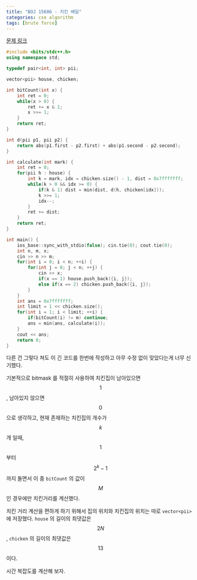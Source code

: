 ```yaml
---
title: "BOJ 15686 - 치킨 배달"
categories: cse algorithm
tags: [brute force]
---
```


[문제 링크](https://www.acmicpc.net/problem/15686)

```c++
#include <bits/stdc++.h>
using namespace std;

typedef pair<int, int> pii;

vector<pii> house, chicken;

int bitCount(int x) {
    int ret = 0;
    while(x > 0) {
        ret += x & 1;
        x >>= 1;
    }
    return ret;
}

int d(pii p1, pii p2) {
    return abs(p1.first - p2.first) + abs(p1.second - p2.second);
}

int calculate(int mark) {
    int ret = 0;
    for(pii h : house) {
        int k = mark, idx = chicken.size() - 1, dist = 0x7fffffff;
        while(k > 0 && idx >= 0) {
            if(k & 1) dist = min(dist, d(h, chicken[idx]));
            k >>= 1;
            idx--;
        }
        ret += dist;
    }
    return ret;
}

int main() {
    ios_base::sync_with_stdio(false); cin.tie(0); cout.tie(0);
    int n, m, x;
    cin >> n >> m;
    for(int i = 0; i < n; ++i) {
        for(int j = 0; j < n; ++j) {
            cin >> x;
            if(x == 1) house.push_back({i, j});
            else if(x == 2) chicken.push_back({i, j});
        }
    }
    int ans = 0x7fffffff;
    int limit = 1 << chicken.size();
    for(int i = 1; i < limit; ++i) {
        if(bitCount(i) != m) continue;
        ans = min(ans, calculate(i));
    }
    cout << ans;
    return 0;
}
```

다른 건 그렇다 쳐도 이 긴 코드를 한번에 작성하고 아무 수정 없이 맞았다는게 너무 신기했다.

기본적으로 bitmask 를 적절히 사용하여 치킨집이 남아있으면 $$1$$, 남아있지 않으면 $$0$$ 으로 생각하고, 현재 존재하는 치킨집의 개수가 $$k$$ 개 일때, $$1$$ 부터 $$2^k - 1$$ 까지 돌면서 이 중 `bitCount` 의 값이 $$M$$ 인 경우에만 치킨거리를 계산했다.

치킨 거리 계산을 편하게 하기 위해서 집의 위치와 치킨집의 위치는 따로 `vector<pii>` 에 저장했다. `house` 의 길이의 최댓값은 $$2N$$, `chicken` 의 길이의 최댓값은 $$13$$ 이다.

시간 복잡도를 계산해 보자.